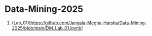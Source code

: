 # Data-Mining-2025

1. (Lab_01)[https://github.com/Jangala-Megha-Harsha/Data-Mining-2025/blob/main/DM_Lab_01.ipynb]
